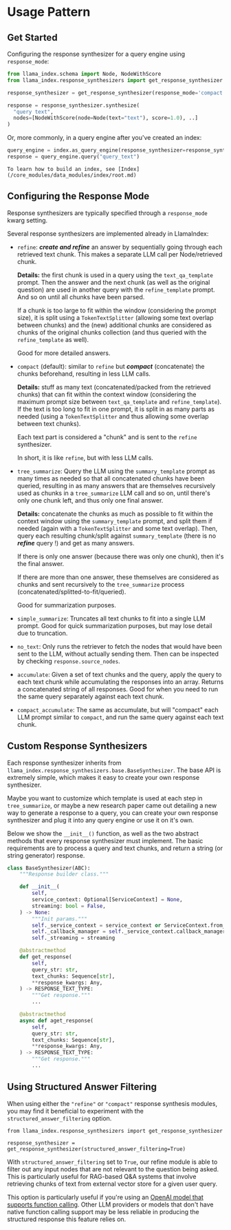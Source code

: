 # Usage Pattern

## Get Started

Configuring the response synthesizer for a query engine using `response_mode`:

```python
from llama_index.schema import Node, NodeWithScore
from llama_index.response_synthesizers import get_response_synthesizer

response_synthesizer = get_response_synthesizer(response_mode='compact')

response = response_synthesizer.synthesize(
  "query text",
  nodes=[NodeWithScore(node=Node(text="text"), score=1.0), ..]
)
```

Or, more commonly, in a query engine after you've created an index:

```python
query_engine = index.as_query_engine(response_synthesizer=response_synthesizer)
response = query_engine.query("query_text")
```

```{tip}
To learn how to build an index, see [Index](/core_modules/data_modules/index/root.md)
```

## Configuring the Response Mode
Response synthesizers are typically specified through a `response_mode` kwarg setting.

Several response synthesizers are implemented already in LlamaIndex:

- `refine`: ***create and refine*** an answer by sequentially going through each retrieved text chunk.
    This makes a separate LLM call per Node/retrieved chunk.

    **Details:** the first chunk is used in a query using the
    `text_qa_template` prompt. Then the answer and the next chunk (as well as the original question) are used
    in another query with the `refine_template` prompt. And so on until all chunks have been parsed.

    If a chunk is too large to fit within the window (considering the prompt size), it is split using a `TokenTextSplitter`
    (allowing some text overlap between chunks) and the (new) additional chunks are considered as chunks
    of the original chunks collection (and thus queried with the `refine_template` as well).

    Good for more detailed answers.
- `compact` (default): similar to `refine` but ***compact*** (concatenate) the chunks beforehand, resulting in less LLM calls.

    **Details:** stuff as many text (concatenated/packed from the retrieved chunks) that can fit within the context window
    (considering the maximum prompt size between `text_qa_template` and `refine_template`).
    If the text is too long to fit in one prompt, it is split in as many parts as needed
    (using a `TokenTextSplitter` and thus allowing some overlap between text chunks).

    Each text part is considered a "chunk" and is sent to the `refine` synthesizer.

    In short, it is like `refine`, but with less LLM calls.
- `tree_summarize`: Query the LLM using the `summary_template` prompt as many times as needed so that all concatenated chunks
   have been queried, resulting in as many answers that are themselves recursively used as chunks in a `tree_summarize` LLM call
   and so on, until there's only one chunk left, and thus only one final answer.

   **Details:** concatenate the chunks as much as possible to fit within the context window using the `summary_template` prompt,
   and split them if needed (again with a `TokenTextSplitter` and some text overlap). Then, query each resulting chunk/split against
   `summary_template` (there is no ***refine*** query !) and get as many answers.

   If there is only one answer (because there was only one chunk), then it's the final answer.

   If there are more than one answer, these themselves are considered as chunks and sent recursively
   to the `tree_summarize` process (concatenated/splitted-to-fit/queried).

   Good for summarization purposes.
- `simple_summarize`: Truncates all text chunks to fit into a single LLM prompt. Good for quick
    summarization purposes, but may lose detail due to truncation.
- `no_text`: Only runs the retriever to fetch the nodes that would have been sent to the LLM,
    without actually sending them. Then can be inspected by checking `response.source_nodes`.
- `accumulate`: Given a set of text chunks and the query, apply the query to each text
    chunk while accumulating the responses into an array. Returns a concatenated string of all
    responses. Good for when you need to run the same query separately against each text
    chunk.
- `compact_accumulate`: The same as accumulate, but will "compact" each LLM prompt similar to
    `compact`, and run the same query against each text chunk.

## Custom Response Synthesizers

Each response synthesizer inherits from `llama_index.response_synthesizers.base.BaseSynthesizer`. The base API is extremely simple, which makes it easy to create your own response synthesizer.

Maybe you want to customize which template is used at each step in `tree_summarize`, or maybe a new research paper came out detailing a new way to generate a response to a query, you can create your own response synthesizer and plug it into any query engine or use it on it's own.

Below we show the `__init__()` function, as well as the two abstract methods that every response synthesizer must implement. The basic requirements are to process a query and text chunks, and return a string (or string generator) response.

```python
class BaseSynthesizer(ABC):
    """Response builder class."""

    def __init__(
        self,
        service_context: Optional[ServiceContext] = None,
        streaming: bool = False,
    ) -> None:
        """Init params."""
        self._service_context = service_context or ServiceContext.from_defaults()
        self._callback_manager = self._service_context.callback_manager
        self._streaming = streaming

    @abstractmethod
    def get_response(
        self,
        query_str: str,
        text_chunks: Sequence[str],
        **response_kwargs: Any,
    ) -> RESPONSE_TEXT_TYPE:
        """Get response."""
        ...

    @abstractmethod
    async def aget_response(
        self,
        query_str: str,
        text_chunks: Sequence[str],
        **response_kwargs: Any,
    ) -> RESPONSE_TEXT_TYPE:
        """Get response."""
        ...
```

## Using Structured Answer Filtering
When using either the `"refine"` or `"compact"` response synthesis modules, you may find it beneficial to experiment with the `structured_answer_filtering` option.

```
from llama_index.response_synthesizers import get_response_synthesizer

response_synthesizer = get_response_synthesizer(structured_answer_filtering=True)
```

With `structured_answer_filtering` set to `True`, our refine module is able to filter out any input nodes that are not relevant to the question being asked. This is particularly useful for RAG-based Q&A systems that involve retrieving chunks of text from external vector store for a given user query.

This option is particularly useful if you're using an [OpenAI model that supports function calling](https://openai.com/blog/function-calling-and-other-api-updates). Other LLM providers or models that don't have native function calling support may be less reliable in producing the structured response this feature relies on.
